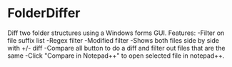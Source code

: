 # FolderDiffer
Diff two folder structures using a Windows forms GUI.
Features:
-Filter on file suffix list 
-Regex filter
-Modified filter
-Shows both files side by side with +/- diff
-Compare all button to do a diff and filter out files that are the same
-Click "Compare in Notepad++" to open selected file in notepad++.
